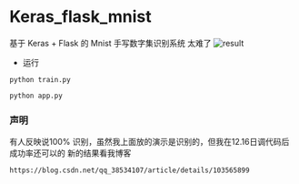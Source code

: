 # Keras_flask_mnist
基于 Keras + Flask 的 Mnist 手写数字集识别系统
 太难了
![result](https://github.com/ybsdegit/Keras_flask_mnist/blob/master/%E8%AF%86%E5%88%AB%E6%89%8B%E5%86%99.gif)


- 运行
```
python train.py

python app.py
```
### 声明
有人反映说100% 识别，虽然我上面放的演示是识别的，但我在12.16日调代码后成功率还可以的
新的结果看我博客
```
https://blog.csdn.net/qq_38534107/article/details/103565899
```
